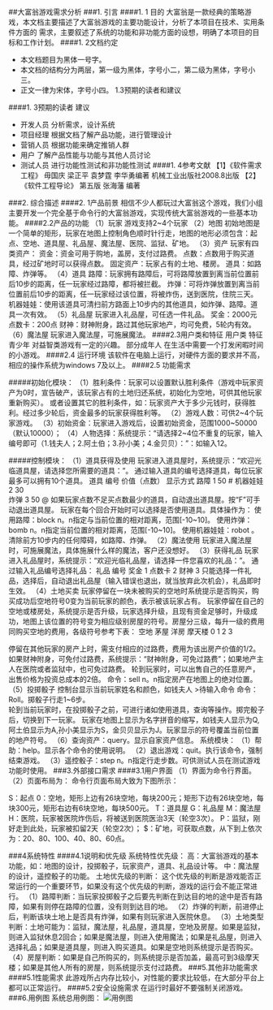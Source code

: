 ##大富翁游戏需求分析
###1. 引言
####1. 1 目的
大富翁是一款经典的策略游戏，本文档主要描述了大富翁游戏的主要功能设计，分析了本项目在技术、实用条件方面的 需求，主要叙述了系统的功能和非功能方面的设想，明确了本项目的目标和工作计划。
####1. 2文档约定
- 本文档题目为黑体一号字。
- 本文档的结构分为两层，第一级为黑体，字号小二，第二级为黑体，字号小三。
- 正文一律为宋体，字号小四。
1.3预期的读者和建议
    
####1. 3预期的读者	建议
- 开发人员	分析需求，设计系统
- 项目经理	根据文档了解产品功能，进行管理设计
- 营销人员	根据功能来确定推销人群
- 用户	了解产品性能与功能与其他人员讨论
- 测试人员	进行功能性测试和非功能性测试
####1. 4参考文献
【1】《软件需求工程》 毋国庆 梁正平 袁梦霆 李华勇编著 机械工业出版社2008.8出版
【2】 《软件工程导论》 第五版 张海藩 编著

###2. 综合描述
####2. 1产品前景
  相信不少人都玩过大富翁这个游戏，我们小组主要开发一个完全基于命令行的大富翁游戏，实现传统大富翁游戏的一些基本功能。
####2.2产品的功能
   （1）玩家
       游戏支持2~4个玩家
   （2）地图
      初始地图是一个简单的矩形，玩家在地图上控制角色顺时针行走，地图的地形必须包含：起点、空地、道具屋、礼品屋、魔法屋、医院、监狱、矿地。
   （3）资产
      玩家有四类资产：
        资金：资金可用于购地，盖房，支付过路费。
        点数：点数用于购买道具，经过矿地时可以获得点数。
        固定资产：玩家占有的土地、楼房。
        道具：如路障、炸弹等。
（4）道具
    路障：玩家拥有路障后，可将路障放置到离当前位置前后10步的距离，任一玩家经过路障，都将被拦截。
    炸弹：可将炸弹放置到离当前位置前后10步的距离，任一玩家经过该位置，将被炸伤，送到医院，住院三天。
    机器娃娃：使用该道具可清扫前方路面上10步内的其他道具，如炸弹、路障。道具一次有效。
（5）礼品屋
玩家进入礼品屋，可任选一件礼品。
 奖金：2000元
 点数卡：200点
 财神：财神附身，路过其他玩家地产，均可免费，5轮内有效。
（6）魔法屋
    玩家进入魔法屋，可施展魔法。
####2.3用户类和特征
用户类	特征
青少年	对益智类游戏有一定的兴趣。
部分成年人	在生活中需要一个打发闲暇时间的小游戏。
####2.4 运行环境
该软件在电脑上运行，对硬件方面的要求并不高，相应的操作系统为windows 7及以上。
####2.5 功能需求
 

#####初始化模块：
（1）胜利条件：玩家可以设置默认胜利条件（游戏中玩家资产为0时，宣告破产，该玩家占有的土地归还系统，初始化为空地，可供其他玩家重新购买）。
或者设置其它的胜利条件，如：玩家资产大于多少元钱时，获得胜利。经过多少轮后，资金最多的玩家获得胜利等。
（2）游戏人数：可供2~4个玩家游戏。
（3）初始资金：玩家进入游戏后，设置初始资金，范围1000~50000（默认10000）；
（4）人物选择：系统提示：“请选择2~4位不重复的玩家，输入编号即可（1.钱夫人；2.阿土伯；3.孙小美；4.金贝贝）：”：如输入12。

#####控制模块：
（1）道具获得及使用
玩家进入道具屋时，系统提示：“欢迎光临道具屋，请选择您所需要的道具：”。
  通过输入道具的编号选择道具，每位玩家最多可以拥有10个道具。
道具	编号	价值（点数）	显示方式
路障	1	50	#
机器娃娃	2	30	
炸弹	3	50	@
如果玩家点数不足买点数最少的道具，自动退出道具屋。按“F”可手动退出道具屋。
玩家在每个回合开始时可以选择是否使用道具。具体操作为：
使用路障：block n。n指定与当前位置的相对距离，范围[-10~10]。
使用炸弹：bomb n。n指定当前位置的相对距离，范围[-10~10]。
使用机器娃娃：robot 。清除前方10步内的任何障碍，如路障、炸弹。
（2）魔法使用
玩家进入魔法屋时，可施展魔法，具体施展什么样的魔法，客户还没想好。
    （3）获得礼品
  玩家进入礼品屋时，系统提示：“欢迎光临礼品屋，请选择一件您喜欢的礼品：”。
  通过输入礼品编号选择礼品：
礼品	编号
奖金	1
点数卡	2
财神	3
只能选择一件礼品，选择后，自动退出礼品屋（输入错误也退出，就当放弃此次机会），礼品即时生效。
（4）土地买卖
玩家停留在一块未被购买的空地时系统提示是否购买，购买成功后空地符号0变为当前玩家的颜色，表示被该玩家占有。
    玩家停留在自己的空地或楼房处，系统提示是否升级，玩家选择升级，且现有资金足够时，升级成功，地图上该位置的符号变为相应级别房屋的符号。房屋分三级，每升一级的费用同购买空地的费用，各级符号参考下表：
空地	茅屋	洋房	摩天楼
0	1	2	3

停留在其他玩家的房产上时，需支付相应的过路费，费用为该出房产价值的1/2。如果财神附身，可免付过路费，系统提示：“财神附身，可免过路费”；如果地产主人在医院或者监狱中，也可免过路费。
 轮到玩家时，可以出售自己的任意房产，出售价格为投资总成本的2倍。
 命令：sell n。n指定房产在地图上的绝对位置。
（5）投掷骰子
控制台显示当前玩家姓名和颜色，如钱夫人 >待输入命令
命令：Roll。掷骰子行走1~6步。  
轮到当前玩家时，在投掷骰子之前，可进行诸如使用道具，查询等操作。掷完骰子后，切换到下一玩家。
 玩家在地图上显示为名字拼音的缩写，如钱夫人显示为Q,阿土伯显示为A,孙小美显示为S，金贝贝显示为J。玩家显示的符号覆盖当前位置的地产符号。
（6）查询资产：query。显示自家资产信息。
系统模块：
（1）帮助：help。显示各个命令的使用说明。
 （2）退出游戏：quit。执行该命令，强制结束游戏。
（3）遥控骰子：step n。n指定行走步数。可供测试人员在测试游戏功能时使用。
###3.外部接口需求
####3.1用户界面
   （1）界面为命令行界面。
   （2）页面布局为：
  命令行页面布局大致为下图所示：
 

S：起点
0：空地，矩形上边有26块空地，每块200元；矩形下边有26块空地，每块300元，矩形右边有6块空地，每块500元。
T：道具屋
G：礼品屋
M：魔法屋
H：医院，玩家被医院炸伤后，将被送到医院医治3天（轮空3次）。
P：监狱，刚好走到此处，玩家被扣留2天（轮空2次）；
$：矿地，可获取点数，从下到上依次为：20、80、100、40、80、60点。

###4系统特性
####4.1说明和优先级 
系统特性优先级：
高：大富翁游戏的基本功能，如：地图的设计，投掷骰子，玩家资产，道具、礼品设计等。
中：魔法屋的设计，遥控骰子的功能。
   土地优先级的判断：
  这个优先级的判断是游戏能否正常运行的一个重要环节，如果没有这个优先级的判断，游戏的运行会不能正常进行。
   （1）路障判断：当玩家投掷骰子之后要先判断在到达目的地的途中是否有路障，如果有则停在路障的位置，没有则到达目的地。
（2）炸弹的判断，前进停止后，判断该块土地上是否具有炸弹，如果有则玩家进入医院休息。
（3）土地类型判断：土地可能为：监狱，魔法屋，礼品屋，道具屋，空地及房屋。如果是监狱，则进入监狱休息2回合；如果是魔法屋，则进入使用魔法；如果是礼品屋，则进入选择礼品；如果是道具屋，则进入购买道具。如果是空地则系统提示是否购买。
（4）房屋判断：如果是自己所购买的，则系统提示是否加盖，最高可到3级摩天楼；如果是其他人所有的房屋，则系统提示支付过路费。
###5.其他非功能需求
####5.1性能需求
此游戏所占内存比较小，对性能的要求比较低，在大部分平台上都可以正常运行。
####5.2安全设施需求
 在运行时最好不要强制关闭游戏。
###6.用例图
系统总用例图：
 ![用例图](https://github.com/JPDONG/Rich_9/blob/master/Pictures/用例图.png)
